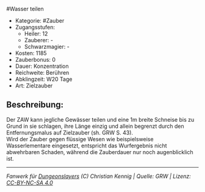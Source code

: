 #Wasser teilen  
- Kategorie: #Zauber  
- Zugangsstufen:  
  - Heiler: 12  
  - Zauberer: -  
  - Schwarzmagier: -  
- Kosten: 1185  
- Zauberbonus: 0  
- Dauer: Konzentration  
- Reichweite: Berühren  
- Abklingzeit: W20 Tage  
- Art: Zielzauber     

## Beschreibung:
Der ZAW kann jegliche Gewässer teilen und eine 1m breite Schneise bis zu Grund in sie schlagen, ihre Länge einzig und allein begrenzt durch den Entfernungsmalus auf Zielzauber (sh. GRW S. 43).<br>Wird der Zauber gegen flüssige Wesen wie beispielsweise Wasserlementare eingesetzt, entspricht das Wurfergebnis nicht abwehrbaren Schaden, während die Zauberdauer nur noch augenblicklich ist.


___
*Fanwerk für [Dungeonslayers](https://www.dungeonslayers.net/) (C) Christian Kennig | Quelle: GRW | Lizenz: [CC-BY-NC-SA 4.0](https://creativecommons.org/licenses/by-nc-sa/4.0/deed.de)*